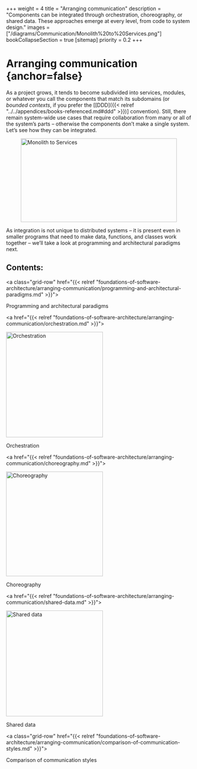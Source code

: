 +++
weight = 4
title = "Arranging communication"
description = "Components can be integrated through orchestration, choreography, or shared data. These approaches emerge at every level, from code to system design."
images = ["/diagrams/Communication/Monolith%20to%20Services.png"]
bookCollapseSection = true
[sitemap]
  priority = 0.2
+++

# Arranging communication {anchor=false}

As a project grows, it tends to become subdivided into services, modules, or whatever you call the components that match its subdomains \(or *bounded contexts*, if you prefer the \[[DDD]({{< relref "../../appendices/books-referenced.md#ddd" >}})\] convention\)\. Still, there remain system\-wide use cases that require collaboration from many or all of the system’s parts – otherwise the components don’t make a single system\. Let’s see how they can be integrated\.

<figure>
<a href="/diagrams/Communication/Monolith%20to%20Services.png">
<picture>
<source srcset="/diagrams/Communication/Monolith%20to%20Services.svg" media="(prefers-color-scheme: light)"/>
<source srcset="/diagrams/Communication/Monolith%20to%20Services.dark.svg" media="(prefers-color-scheme: dark)"/>
<img src="/diagrams/Communication/Monolith%20to%20Services.png" alt="Monolith to Services" loading="lazy" width="1062" height="227" style="width:100%"/>
</picture>
</a>
</figure>

As integration is not unique to distributed systems – it is present even in smaller programs that need to make data, functions, and classes work together – we’ll take a look at programming and architectural paradigms next\.

## Contents:

<nav class="grid3">

<a class="grid-row" href="{{< relref "foundations-of-software-architecture/arranging-communication/programming-and-architectural-paradigms.md" >}}">

Programming and architectural paradigms

</a>

<a href="{{< relref "foundations-of-software-architecture/arranging-communication/orchestration.md" >}}">

<picture>

<source srcset="/diagrams/Web/Orchestration.svg" media="(prefers-color-scheme: light)"/>

<source srcset="/diagrams/Web/Orchestration.dark.svg" media="(prefers-color-scheme: dark)"/>

<img src="/diagrams/Web/Orchestration.png" alt="Orchestration" loading="lazy" width="263" height="286"/>

</picture>

Orchestration

</a>

<a href="{{< relref "foundations-of-software-architecture/arranging-communication/choreography.md" >}}">

<picture>

<source srcset="/diagrams/Web/Choreography.svg" media="(prefers-color-scheme: light)"/>

<source srcset="/diagrams/Web/Choreography.dark.svg" media="(prefers-color-scheme: dark)"/>

<img src="/diagrams/Web/Choreography.png" alt="Choreography" loading="lazy" width="263" height="284"/>

</picture>

Choreography

</a>

<a href="{{< relref "foundations-of-software-architecture/arranging-communication/shared-data.md" >}}">

<picture>

<source srcset="/diagrams/Web/Shared%20data.svg" media="(prefers-color-scheme: light)"/>

<source srcset="/diagrams/Web/Shared%20data.dark.svg" media="(prefers-color-scheme: dark)"/>

<img src="/diagrams/Web/Shared%20data.png" alt="Shared data" loading="lazy" width="263" height="287"/>

</picture>

Shared data

</a>

<a class="grid-row" href="{{< relref "foundations-of-software-architecture/arranging-communication/comparison-of-communication-styles.md" >}}">

Comparison of communication styles

</a>

</nav>